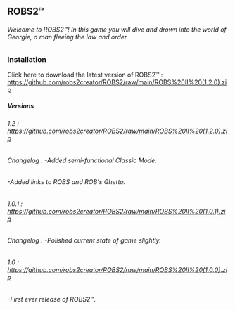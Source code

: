 ## ROBS2™
###### Welcome to ROBS2™! In this game you will dive and drown into the world of Georgie, a man fleeing the law and order.

### Installation

Click here to download the latest version of ROBS2™ : https://github.com/robs2creator/ROBS2/raw/main/ROBS%20II%20(1.2.0).zip


##### Versions

###### 1.2 : https://github.com/robs2creator/ROBS2/raw/main/ROBS%20II%20(1.2.0).zip
###### Changelog : -Added semi-functional Classic Mode.
######             -Added links to ROBS and ROB's Ghetto.



###### 1.0.1 : https://github.com/robs2creator/ROBS2/raw/main/ROBS%20II%20(1.0.1).zip
###### Changelog : -Polished current state of game slightly.



###### 1.0 : https://github.com/robs2creator/ROBS2/raw/main/ROBS%20II%20(1.0.0).zip
###### -First ever release of ROBS2™.
